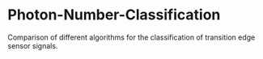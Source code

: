 # Photon-Number-Classification
Comparison of different algorithms for the classification of transition edge sensor signals.
